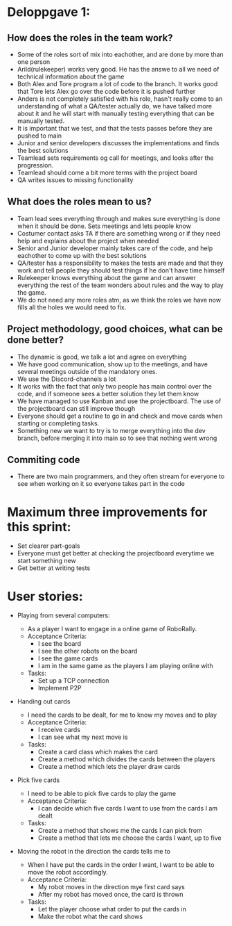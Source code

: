 # Deloppgave 1:
## How does the roles in the team work? 
* Some of the roles sort of mix into eachother, and are done by more than one person
* Arild(rulekeeper) works very good. He has the answe to all we need of technical information about the game
* Both Alex and Tore program a lot of code to the branch. It works good that Tore lets Alex go over the code before it is pushed further
* Anders is not completely satisfied with his role, hasn't really come to an understanding of what a QA/tester actually do, 
  we have talked more about it and he will start with manually testing everything that can be manually tested.
* It is important that we test, and that the tests passes before they are pushed to main
* Junior and senior developers discusses the implementations and finds the best solutions
* Teamlead sets requirements og call for meetings, and looks after the progression.
* Teamlead should come a bit more terms with the project board
* QA writes issues to missing functionality

## What does the roles mean to us?
* Team lead sees everything through and makes sure everything is done when it should be done. Sets meetings and lets people know
* Costumer contact asks TA if there are something wrong or if they need help and explains about the project when needed
* Senior and Junior developer mainly takes care of the code, and help eachother to come up with the best solutions
* QA/tester has a responsibility to makes the tests are made and that they work and tell people they should test things if he don't have time himself
* Rulekeeper knows everything about the game and can answer everything the rest of the team wonders about rules and the way to play the game.
* We do not need any more roles atm, as we think the roles we have now fills all the holes we would need to fix.


## Project methodology, good choices, what can be done better?
* The dynamic is good, we talk a lot and agree on everything
* We have good communication, show up to the meetings, and have several meetings outside of the mandatory ones.
* We use the Discord-channels a lot
* It works with the fact that only two people has main control over the code, and if someone sees a better solution they let them know
* We have managed to use Kanban and use the projectboard. The use of the projectboard can still improve though
* Everyone should get a routine to go in and check and move cards when starting or completing tasks. 
* Something new we want to try is to merge everything into the dev branch, before merging it into main so to see that nothing went wrong

## Commiting code
* There are two main programmers, and they often stream for everyone to see when working on it so everyone takes part in the code

# Maximum three improvements for this sprint:
* Set clearer part-goals
* Everyone must get better at checking the projectboard everytime we start something new
* Get better at writing tests


# User stories:

* Playing from several computers: 
    * As a player I want to engage in a online game of RoboRally.
    * Acceptance Criteria:
        * I see the board
        * I see the other robots on the board
        * I see the game cards
        * I am in the same game as the players I am playing online with
    * Tasks:
        * Set up a TCP connection
        * Implement P2P
    
* Handing out cards
    * I need the cards to be dealt, for me to know my moves and to play
    * Acceptance Criteria:
        * I receive cards
        * I can see what my next move is
    * Tasks: 
        * Create a card class which makes the card
        * Create a method which divides the cards between the players
        * Create a method which lets the player draw cards
    
* Pick five cards
    * I need to be able to pick five cards to play the game
    * Acceptance Criteria:
        * I can decide which five cards I want to use from the cards I am dealt
    * Tasks: 
        * Create a method that shows me the cards I can pick from
        * Create a method that lets me choose the cards I want, up to five
    
* Moving the robot in the direction the cards tells me to
    * When I have put the cards in the order I want, I want to be able to move the robot accordingly. 
    * Acceptance Criteria: 
        * My robot moves in the direction mye first card says
        * After my robot has moved once, the card is thrown
    * Tasks:
        * Let the player choose what order to put the cards in
        * Make the robot what the card shows
    

        